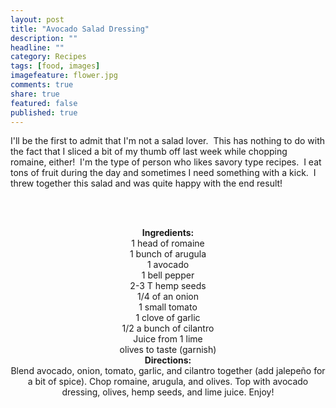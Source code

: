 ```yaml
---
layout: post
title: "Avocado Salad Dressing"
description: ""
headline: ""
category: Recipes
tags: [food, images]
imagefeature: flower.jpg
comments: true
share: true
featured: false
published: true
---
```


I'll be the first to admit that I'm not a salad lover.  This has nothing to do with the fact that I sliced a bit of my thumb off last week while chopping romaine, either!  I'm the type of person who likes savory type recipes.  I eat tons of fruit during the day and sometimes I need something with a kick.  I threw together this salad and was quite happy with the end result!

&nbsp;

<center><img src="http://i1208.photobucket.com/albums/cc370/apegg23/P1010576_zps16f39caa.jpg" alt="" /></center>&nbsp;

<center><img src="http://i1208.photobucket.com/albums/cc370/apegg23/P1010580_zpsd20eed2b.jpg" alt="" /></center><center></center><center></center>
<center><strong>Ingredients:</strong></center><center>1 head of romaine</center><center>1 bunch of arugula</center><center>1 avocado</center><center>1 bell pepper</center><center>2-3 T hemp seeds</center><center>1/4 of an onion</center><center>1 small tomato</center><center>1 clove of garlic</center><center>1/2 a bunch of cilantro</center><center>Juice from 1 lime</center><center>olives to taste (garnish)</center><center></center><center></center>
<center><strong>Directions:</strong></center><center>Blend avocado, onion, tomato, garlic, and cilantro together (add jalepeño for a bit of spice). Chop romaine, arugula, and olives. Top with avocado dressing, olives, hemp seeds, and lime juice. Enjoy!</center><center></center>
<center><a href="//pinterest.com/pin/create/button/?url=http%3A%2F%2Fwww.andreabiethman%2F2013%2F03%2F26%2Favocado-salad-dressing%2F&amp;media=http%3A%2F%2Fi1208.photobucket.com%2Falbums%2Fcc370%2Fapegg23%2FP1010580_zpsd20eed2b.jpg&amp;description=Avocado%20Salad%20Dressing!" data-pin-config="none" data-pin-do="buttonPin"><img src="//assets.pinterest.com/images/pidgets/pin_it_button.png" alt="" /></a></center>